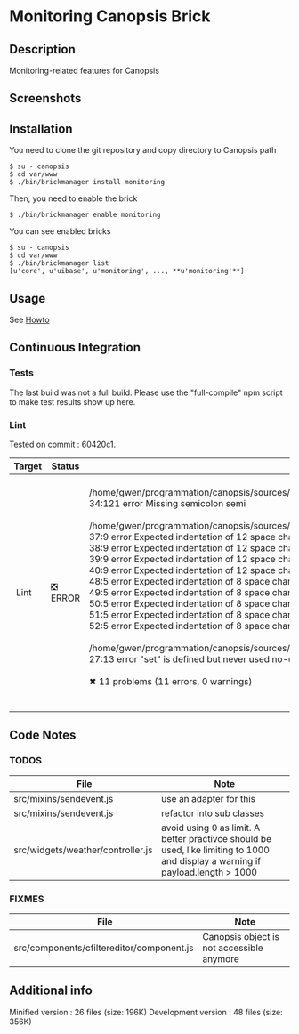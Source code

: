 # Monitoring Canopsis Brick

## Description

Monitoring-related features for Canopsis

## Screenshots



## Installation

You need to clone the git repository and copy directory to Canopsis path

    $ su - canopsis 
    $ cd var/www
    $ ./bin/brickmanager install monitoring

Then, you need to enable the brick

    $ ./bin/brickmanager enable monitoring

You can see enabled bricks

    $ su - canopsis
    $ cd var/www
    $ ./bin/brickmanager list
    [u'core', u'uibase', u'monitoring', ..., **u'monitoring'**]

## Usage

See [Howto](https://git.canopsis.net/canopsis-ui-bricks/monitoring/blob/master/doc/index.rst)

## Continuous Integration

### Tests

The last build was not a full build. Please use the "full-compile" npm script to make test results show up here.

### Lint

Tested on commit : 60420c1.

| Target | Status | Log |
| ------ | ------ | --- |
| Lint   | :negative_squared_cross_mark: ERROR | <br>/home/gwen/programmation/canopsis/sources/webcore/src/canopsis/monitoring/src/forms/ack/controller.js<br>  34:121  error  Missing semicolon  semi<br><br>/home/gwen/programmation/canopsis/sources/webcore/src/canopsis/monitoring/src/helpers/criticity.js<br>  37:9  error  Expected indentation of 12 space characters but found 8  indent<br>  38:9  error  Expected indentation of 12 space characters but found 8  indent<br>  39:9  error  Expected indentation of 12 space characters but found 8  indent<br>  40:9  error  Expected indentation of 12 space characters but found 8  indent<br>  48:5  error  Expected indentation of 8 space characters but found 4   indent<br>  49:5  error  Expected indentation of 8 space characters but found 4   indent<br>  50:5  error  Expected indentation of 8 space characters but found 4   indent<br>  51:5  error  Expected indentation of 8 space characters but found 4   indent<br>  52:5  error  Expected indentation of 8 space characters but found 4   indent<br><br>/home/gwen/programmation/canopsis/sources/webcore/src/canopsis/monitoring/src/reopens/routes/application.js<br>  27:13  error  "set" is defined but never used  no-unused-vars<br><br>✖ 11 problems (11 errors, 0 warnings)<br><br> |


## Code Notes

### TODOS

| File   | Note   |
|--------|--------|
| src/mixins/sendevent.js | use an adapter for this |
| src/mixins/sendevent.js | refactor into sub classes |
| src/widgets/weather/controller.js | avoid using 0 as limit. A better practivce should be used, like limiting to 1000 and display a warning if payload.length > 1000 |


### FIXMES

| File   | Note   |
|--------|--------|
| src/components/cfiltereditor/component.js | Canopsis object is not accessible anymore |


## Additional info

Minified version : 26 files (size: 196K)
Development version : 48 files (size: 356K)
